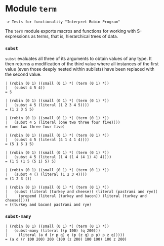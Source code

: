Module `term`
=============

    -> Tests for functionality "Interpret Robin Program"

The `term` module exports macros and functions for working with
S-expressions as terms, that is, hierarchical trees of data.

### `subst` ###

`subst` evaluates all three of its arguments to obtain values of any type.  It
then returns a modification of the third value where all instances of the first
value (even those deeply nested within sublists) have been replaced with the
second value.

    | (robin (0 1) ((small (0 1) *) (term (0 1) *))
    |   (subst 4 5 4))
    = 5

    | (robin (0 1) ((small (0 1) *) (term (0 1) *))
    |   (subst 4 5 (literal (1 2 3 4 5))))
    = (1 2 3 5 5)

    | (robin (0 1) ((small (0 1) *) (term (0 1) *))
    |   (subst 4 5 (literal (one two three four five))))
    = (one two three four five)

    | (robin (0 1) ((small (0 1) *) (term (0 1) *))
    |   (subst 4 5 (literal (4 1 4 1 4))))
    = (5 1 5 1 5)

    | (robin (0 1) ((small (0 1) *) (term (0 1) *))
    |   (subst 4 5 (literal (1 4 (1 4 (4 1) 4) 4))))
    = (1 5 (1 5 (5 1) 5) 5)

    | (robin (0 1) ((small (0 1) *) (term (0 1) *))
    |   (subst 4 () (literal (1 2 3 4))))
    = (1 2 3 ())

    | (robin (0 1) ((small (0 1) *) (term (0 1) *))
    |   (subst (literal (turkey and cheese)) (literal (pastrami and rye))
    |     (prepend (literal (turkey and bacon)) (literal (turkey and cheese)))))
    = ((turkey and bacon) pastrami and rye)

### `subst-many` ###

    | (robin (0 1) ((small (0 1) *) (term (0 1) *))
    |   (subst-many (literal ((p 100) (q 200)))
    |     (literal (a d (r p q) q (p (z q) p p) p z q)))))
    = (a d (r 100 200) 200 (100 (z 200) 100 100) 100 z 200)
